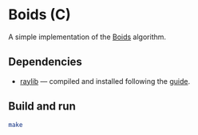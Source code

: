 # Boids (C)

A simple implementation of the [Boids](https://en.wikipedia.org/wiki/Boids) algorithm.

## Dependencies

- [raylib](https://github.com/raysan5/raylib) —  compiled and installed following the [guide](https://github.com/raysan5/raylib/wiki/Working-on-GNU-Linux#build-raylib-using-make).

## Build and run

```bash
make
